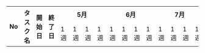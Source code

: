 <table>
<tr>
<th rowspan="2">No</th><th rowspan="2">タスク名</th><th rowspan="2">開始日</th><th rowspan="2">終了日</th><th colspan="4">5月</th><th colspan="4">6月</th><th colspan="4">7月</th><th colspan="4">8月</th>
</tr>
<td>1週</td><td>1週</td><td>1週</td><td>1週</td><td>1週</td><td>1週</td><td>1週</td><td>1週</td><td>1週</td><td>1週</td><td>1週</td><td>1週</td><td>1週</td><td>1週</td><td>1週</td><td>1週</td>
</table>

